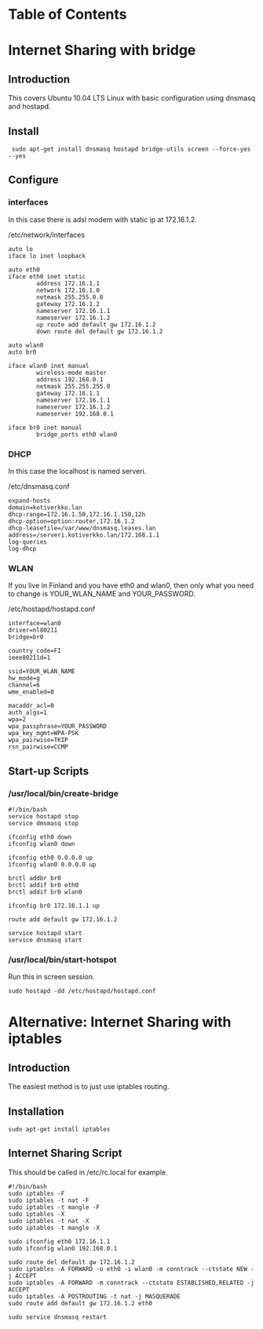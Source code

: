# Table of Contents #


# Internet Sharing with bridge #
## Introduction ##
This covers Ubuntu 10.04 LTS Linux with basic configuration using dnsmasq and hostapd.

## Install ##
```
 sudo apt-get install dnsmasq hostapd bridge-utils screen --force-yes --yes
```

## Configure ##
### interfaces ###
In this case there is adsl modem with static ip at 172.16.1.2.

/etc/network/interfaces
```
auto lo
iface lo inet loopback

auto eth0
iface eth0 inet static
        address 172.16.1.1
        network 172.16.1.0
        netmask 255.255.0.0
        gateway 172.16.1.2
        nameserver 172.16.1.1 
        nameserver 172.16.1.2
        up route add default gw 172.16.1.2
        down route del default gw 172.16.1.2

auto wlan0
auto br0

iface wlan0 inet manual
        wireless-mode master
        address 192.168.0.1
        netmask 255.255.255.0
        gateway 172.16.1.1
        nameserver 172.16.1.1
        nameserver 172.16.1.2
        nameserver 192.168.0.1

iface br0 inet manual
        bridge_ports eth0 wlan0

```

### DHCP ###
In this case the localhost is named serveri.

/etc/dnsmasq.conf
```
expand-hosts
domain=kotiverkko.lan
dhcp-range=172.16.1.50,172.16.1.150,12h
dhcp-option=option:router,172.16.1.2
dhcp-leasefile=/var/www/dnsmasq.leases.lan
address=/serveri.kotiverkko.lan/172.168.1.1
log-queries
log-dhcp
```

### WLAN ###
If you live in Finland and you have eth0 and wlan0, then only what you need to change is YOUR\_WLAN\_NAME and YOUR\_PASSWORD.

/etc/hostapd/hostapd.conf
```
interface=wlan0
driver=nl80211
bridge=br0

country_code=FI
ieee80211d=1

ssid=YOUR_WLAN_NAME
hw_mode=g
channel=6
wme_enabled=0

macaddr_acl=0
auth_algs=1
wpa=2
wpa_passphrase=YOUR_PASSWORD
wpa_key_mgmt=WPA-PSK
wpa_pairwise=TKIP
rsn_pairwise=CCMP
```

## Start-up Scripts ##
### /usr/local/bin/create-bridge ###
```
#!/bin/bash
service hostapd stop
service dmsmasq stop

ifconfig eth0 down
ifconfig wlan0 down

ifconfig eth0 0.0.0.0 up
ifconfig wlan0 0.0.0.0 up

brctl addbr br0
brctl addif br0 eth0
brctl addif br0 wlan0

ifconfig br0 172.16.1.1 up

route add default gw 172.16.1.2

service hostapd start
service dnsmasq start
```

### /usr/local/bin/start-hotspot ###
Run this in screen session.
```
sudo hostapd -dd /etc/hostapd/hostapd.conf
```

# Alternative: Internet Sharing with iptables #
## Introduction ##
The easiest method is to just use iptables routing.

## Installation ##
```
sudo apt-get install iptables
```

## Internet Sharing Script ##
This should be called in /etc/rc.local for example.

```
#!/bin/bash
sudo iptables -F
sudo iptables -t nat -F
sudo iptables -t mangle -F
sudo iptables -X
sudo iptables -t nat -X
sudo iptables -t mangle -X

sudo ifconfig eth0 172.16.1.1
sudo ifconfig wlan0 192.168.0.1

sudo route del default gw 172.16.1.2
sudo iptables -A FORWARD -o eth0 -i wlan0 -m conntrack --ctstate NEW -j ACCEPT
sudo iptables -A FORWARD -m conntrack --ctstate ESTABLISHED,RELATED -j ACCEPT
sudo iptables -A POSTROUTING -t nat -j MASQUERADE
sudo route add default gw 172.16.1.2 eth0

sudo service dnsmasq restart
```